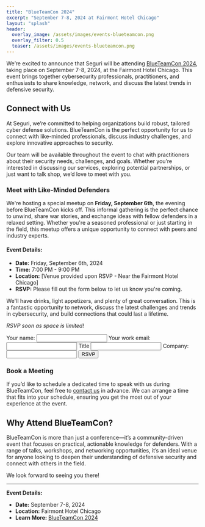 ```yaml
---
title: "BlueTeamCon 2024"
excerpt: "September 7-8, 2024 at Fairmont Hotel Chicago"
layout: "splash"
header:
  overlay_image: /assets/images/events-blueteamcon.png
  overlay_filter: 0.5
  teaser: /assets/images/events-blueteamcon.png
---
```


We’re excited to announce that Seguri will be attending [BlueTeamCon 2024](https://blueteamcon.com/), taking place on September 7-8, 2024, at the Fairmont Hotel Chicago. This event brings together cybersecurity professionals, practitioners, and enthusiasts to share knowledge, network, and discuss the latest trends in defensive security.

## Connect with Us

At Seguri, we’re committed to helping organizations build robust, tailored cyber defense solutions. BlueTeamCon is the perfect opportunity for us to connect with like-minded professionals, discuss industry challenges, and explore innovative approaches to security.

Our team will be available throughout the event to chat with practitioners about their security needs, challenges, and goals. Whether you’re interested in discussing our services, exploring potential partnerships, or just want to talk shop, we’d love to meet with you.

### Meet with Like-Minded Defenders

We're hosting a special meetup on **Friday, September 6th**, the evening before BlueTeamCon kicks off. This informal gathering is the perfect chance to unwind, share war stories, and exchange ideas with fellow defenders in a relaxed setting. Whether you're a seasoned professional or just starting in the field, this meetup offers a unique opportunity to connect with peers and industry experts.

#### Event Details:
- **Date:** Friday, September 6th, 2024
- **Time:** 7:00 PM - 9:00 PM
- **Location:** [Venue provided upon RSVP - Near the Fairmont Hotel Chicago]
- **RSVP:** Please fill out the form below to let us know you're coming.

We'll have drinks, light appetizers, and plenty of great conversation. This is a fantastic opportunity to network, discuss the latest challenges and trends in cybersecurity, and build connections that could last a lifetime.

*RSVP soon as space is limited!*

<form
  action="https://formspree.io/f/mpwalanr"
  method="POST"
>
  <label>
    Your name:
    <input type="name" name="name">
  </label>
  <label>
    Your work email:
    <input type="email" name="email">
  </label>
  <label>
    Title
    <input type="title" name="title">
  </label>
  <label>
    Company:
    <input type="company" name="company">
  </label>
  <!-- your other form fields go here -->
  <button type="submit">RSVP</button>
</form>

### Book a Meeting

If you’d like to schedule a dedicated time to speak with us during BlueTeamCon, feel free to [contact us](https://seguri.io/contact) in advance. We can arrange a time that fits into your schedule, ensuring you get the most out of your experience at the event.

## Why Attend BlueTeamCon?

BlueTeamCon is more than just a conference—it’s a community-driven event that focuses on practical, actionable knowledge for defenders. With a range of talks, workshops, and networking opportunities, it’s an ideal venue for anyone looking to deepen their understanding of defensive security and connect with others in the field.

We look forward to seeing you there!

---

**Event Details:**

- **Date:** September 7-8, 2024
- **Location:** Fairmont Hotel Chicago
- **Learn More:** [BlueTeamCon 2024](https://blueteamcon.com/)
